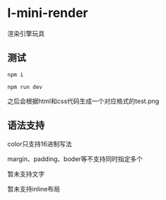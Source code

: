 # l-mini-render
渲染引擎玩具

## 测试
``
npm i
``



``
npm run dev
``

之后会根据html和css代码生成一个对应格式的test.png

## 语法支持
color只支持16进制写法

margin、padding、boder等不支持同时指定多个

暂未支持文字

暂未支持inline布局
